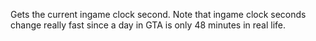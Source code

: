 Gets the current ingame clock second. Note that ingame clock seconds change really fast since a day in GTA is only 48 minutes in real life.